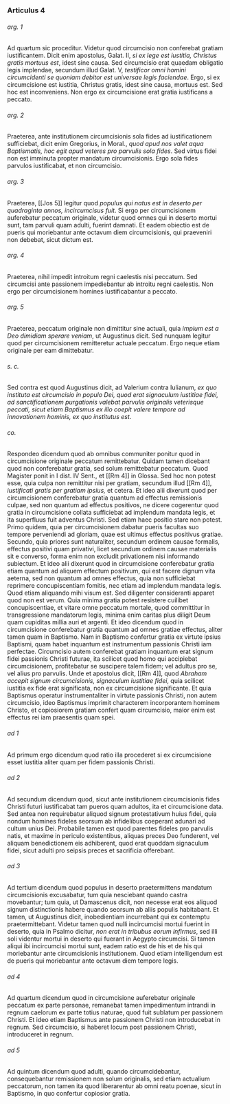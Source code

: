 ### Articulus 4

###### arg. 1
Ad quartum sic proceditur. Videtur quod circumcisio non conferebat gratiam iustificantem. Dicit enim apostolus, Galat. II, *si ex lege est iustitia, Christus gratis mortuus est*, idest sine causa. Sed circumcisio erat quaedam obligatio legis implendae, secundum illud Galat. V, *testificor omni homini circumcidenti se quoniam debitor est universae legis faciendae*. Ergo, si ex circumcisione est iustitia, Christus gratis, idest sine causa, mortuus est. Sed hoc est inconveniens. Non ergo ex circumcisione erat gratia iustificans a peccato.

###### arg. 2
Praeterea, ante institutionem circumcisionis sola fides ad iustificationem sufficiebat, dicit enim Gregorius, in Moral., *quod apud nos valet aqua Baptismatis, hoc egit apud veteres pro parvulis sola fides*. Sed virtus fidei non est imminuta propter mandatum circumcisionis. Ergo sola fides parvulos iustificabat, et non circumcisio.

###### arg. 3
Praeterea, [[Jos 5]] legitur quod *populus qui natus est in deserto per quadraginta annos, incircumcisus fuit*. Si ergo per circumcisionem auferebatur peccatum originale, videtur quod omnes qui in deserto mortui sunt, tam parvuli quam adulti, fuerint damnati. Et eadem obiectio est de pueris qui moriebantur ante octavum diem circumcisionis, qui praeveniri non debebat, sicut dictum est.

###### arg. 4
Praeterea, nihil impedit introitum regni caelestis nisi peccatum. Sed circumcisi ante passionem impediebantur ab introitu regni caelestis. Non ergo per circumcisionem homines iustificabantur a peccato.

###### arg. 5
Praeterea, peccatum originale non dimittitur sine actuali, quia *impium est a Deo dimidiam sperare veniam*, ut Augustinus dicit. Sed nunquam legitur quod per circumcisionem remitteretur actuale peccatum. Ergo neque etiam originale per eam dimittebatur.

###### s. c.
Sed contra est quod Augustinus dicit, ad Valerium contra Iulianum, *ex quo instituta est circumcisio in populo Dei, quod erat signaculum iustitiae fidei, ad sanctificationem purgationis valebat parvulis originalis veterisque peccati, sicut etiam Baptismus ex illo coepit valere tempore ad innovationem hominis, ex quo institutus est*.

###### co.
Respondeo dicendum quod ab omnibus communiter ponitur quod in circumcisione originale peccatum remittebatur. Quidam tamen dicebant quod non conferebatur gratia, sed solum remittebatur peccatum. Quod Magister ponit in I dist. IV Sent., et [[Rm 4]] in Glossa. Sed hoc non potest esse, quia culpa non remittitur nisi per gratiam, secundum illud [[Rm 4]], *iustificati gratis per gratiam ipsius,* et cetera. Et ideo alii dixerunt quod per circumcisionem conferebatur gratia quantum ad effectus remissionis culpae, sed non quantum ad effectus positivos, ne dicere cogerentur quod gratia in circumcisione collata sufficiebat ad implendum mandata legis, et ita superfluus fuit adventus Christi. Sed etiam haec positio stare non potest. Primo quidem, quia per circumcisionem dabatur pueris facultas suo tempore perveniendi ad gloriam, quae est ultimus effectus positivus gratiae. Secundo, quia priores sunt naturaliter, secundum ordinem causae formalis, effectus positivi quam privativi, licet secundum ordinem causae materialis sit e converso, forma enim non excludit privationem nisi informando subiectum. Et ideo alii dixerunt quod in circumcisione conferebatur gratia etiam quantum ad aliquem effectum positivum, qui est facere dignum vita aeterna, sed non quantum ad omnes effectus, quia non sufficiebat reprimere concupiscentiam fomitis, nec etiam ad implendum mandata legis. Quod etiam aliquando mihi visum est. Sed diligenter consideranti apparet quod non est verum. Quia minima gratia potest resistere cuilibet concupiscentiae, et vitare omne peccatum mortale, quod committitur in transgressione mandatorum legis, minima enim caritas plus diligit Deum quam cupiditas millia auri et argenti. Et ideo dicendum quod in circumcisione conferebatur gratia quantum ad omnes gratiae effectus, aliter tamen quam in Baptismo. Nam in Baptismo confertur gratia ex virtute ipsius Baptismi, quam habet inquantum est instrumentum passionis Christi iam perfectae. Circumcisio autem conferebat gratiam inquantum erat signum fidei passionis Christi futurae, ita scilicet quod homo qui accipiebat circumcisionem, profitebatur se suscipere talem fidem; vel adultus pro se, vel alius pro parvulis. Unde et apostolus dicit, [[Rm 4]], quod *Abraham accepit signum circumcisionis, signaculum iustitiae fidei*, quia scilicet iustitia ex fide erat significata, non ex circumcisione significante. Et quia Baptismus operatur instrumentaliter in virtute passionis Christi, non autem circumcisio, ideo Baptismus imprimit characterem incorporantem hominem Christo, et copiosiorem gratiam confert quam circumcisio, maior enim est effectus rei iam praesentis quam spei.

###### ad 1
Ad primum ergo dicendum quod ratio illa procederet si ex circumcisione esset iustitia aliter quam per fidem passionis Christi.

###### ad 2
Ad secundum dicendum quod, sicut ante institutionem circumcisionis fides Christi futuri iustificabat tam pueros quam adultos, ita et circumcisione data. Sed antea non requirebatur aliquod signum protestativum huius fidei, quia nondum homines fideles seorsum ab infidelibus coeperant adunari ad cultum unius Dei. Probabile tamen est quod parentes fideles pro parvulis natis, et maxime in periculo existentibus, aliquas preces Deo funderent, vel aliquam benedictionem eis adhiberent, quod erat quoddam signaculum fidei, sicut adulti pro seipsis preces et sacrificia offerebant.

###### ad 3
Ad tertium dicendum quod populus in deserto praetermittens mandatum circumcisionis excusabatur, tum quia nesciebant quando castra movebantur; tum quia, ut Damascenus dicit, non necesse erat eos aliquod signum distinctionis habere quando seorsum ab aliis populis habitabant. Et tamen, ut Augustinus dicit, inobedientiam incurrebant qui ex contemptu praetermittebant. Videtur tamen quod nulli incircumcisi mortui fuerint in deserto, quia in Psalmo dicitur, *non erat in tribubus eorum infirmus*, sed illi soli videntur mortui in deserto qui fuerant in Aegypto circumcisi. Si tamen aliqui ibi incircumcisi mortui sunt, eadem ratio est de his et de his qui moriebantur ante circumcisionis institutionem. Quod etiam intelligendum est de pueris qui moriebantur ante octavum diem tempore legis.

###### ad 4
Ad quartum dicendum quod in circumcisione auferebatur originale peccatum ex parte personae, remanebat tamen impedimentum intrandi in regnum caelorum ex parte totius naturae, quod fuit sublatum per passionem Christi. Et ideo etiam Baptismus ante passionem Christi non introducebat in regnum. Sed circumcisio, si haberet locum post passionem Christi, introduceret in regnum.

###### ad 5
Ad quintum dicendum quod adulti, quando circumcidebantur, consequebantur remissionem non solum originalis, sed etiam actualium peccatorum, non tamen ita quod liberarentur ab omni reatu poenae, sicut in Baptismo, in quo confertur copiosior gratia.

